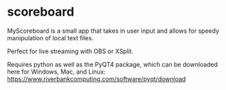 # scoreboard
MyScoreboard is a small app that takes in user input and allows for speedy manipulation of local text files. 

Perfect for live streaming with OBS or XSplit.

Requires python as well as the PyQT4 package, which can be downloaded here for Windows, Mac, and Linux: https://www.riverbankcomputing.com/software/pyqt/download
